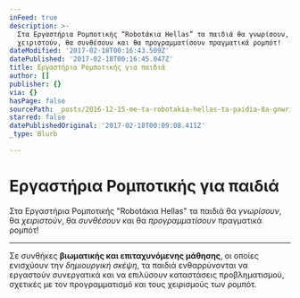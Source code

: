 ```yaml
---
inFeed: true
description: >-
  Στα Εργαστήρια Ρομποτικής “Robotάκια Hellas” τα παιδιά θα γνωρίσουν, θα
  χειριστούν, θα συνθέσουν και θα προγραμματίσουν πραγματικά ρομπότ!
dateModified: '2017-02-18T00:16:43.509Z'
datePublished: '2017-02-18T00:16:45.047Z'
title: Εργαστήρια Ρομποτικής για παιδιά
author: []
publisher: {}
via: {}
hasPage: false
sourcePath: _posts/2016-12-15-me-ta-robotakia-hellas-ta-paidia-8a-gnwrisoyn-8a-xeiristo.md
starred: false
datePublishedOriginal: '2017-02-18T00:09:08.411Z'
_type: Blurb

---
```

# Εργαστήρια Ρομποτικής για παιδιά

Στα Εργαστήρια Ρομποτικής "Robotάκια Hellas" τα παιδιά θα _γνωρίσουν_, θα _χειριστούν_, θα _συνθέσουν_ και θα _προγραμματίσουν_ πραγματικά ρομπότ!

---

Σε συνθήκες **βιωματικής και επιταχυνόμενης μάθησης**, οι οποίες ενισχύουν την _δημιουργική σκέψη_, τα παιδιά ενθαρρύνονται να εργαστούν συνεργατικά και να επιλύσουν καταστάσεις προβληματισμού, σχετικές με τον προγραμματισμό και τους χειρισμούς των ρομπότ.